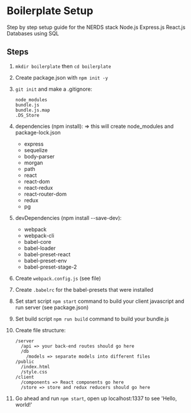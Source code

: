 # Boilerplate Setup

Step by step setup guide for the NERDS stack
  Node.js
  Express.js
  React.js
  Databases using SQL

## Steps

1. `mkdir boilerplate` then `cd boilerplate`
2. Create package.json with `npm init -y`
3. `git init` and make a .gitignore:

    ```
    node_modules
    bundle.js
    bundle.js.map
    .DS_Store
    ```
4. dependencies (npm install): => this will create node_modules and package-lock.json
    - express
    - sequelize
    - body-parser
    - morgan
    - path
    - react
    - react-dom
    - react-redux
    - react-router-dom
    - redux
    - pg
5. devDependencies (npm install --save-dev):
    - webpack
    - webpack-cli
    - babel-core
    - babel-loader
    - babel-preset-react
    - babel-preset-env
    - babel-preset-stage-2
6. Create `webpack.config.js` (see file)
7. Create `.babelrc` for the babel-presets that were installed
8. Set start script `npm start` command to build your client javascript and run server (see package.json)
9. Set build script `npm run build` command to build your bundle.js
10. Create file structure:

    ```
    /server
      /api => your back-end routes should go here
      /db
        /models => separate models into different files
    /public
      /index.html
      /style.css
    /client
      /components => React components go here
      /store => store and redux reducers should go here
    ```
11. Go ahead and run `npm start`, open up localhost:1337 to see 'Hello, world!'
